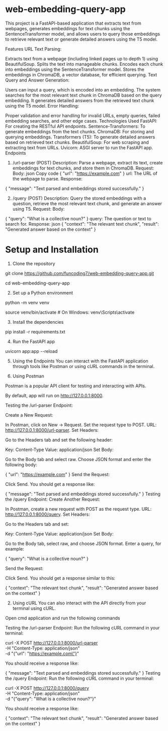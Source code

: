 # web-embedding-query-app
This project is a FastAPI-based application that extracts text from webpages, generates embeddings for text chunks using the SentenceTransformer model, and allows users to query those embeddings to retrieve relevant text or generate detailed answers using the T5 model.

Features
URL Text Parsing:

Extracts text from a webpage (including linked pages up to depth 1) using BeautifulSoup.
Splits the text into manageable chunks.
Encodes each chunk into embeddings using the SentenceTransformer model.
Stores the embeddings in ChromaDB, a vector database, for efficient querying.
Text Query and Answer Generation:

Users can input a query, which is encoded into an embedding.
The system searches for the most relevant text chunk in ChromaDB based on the query embedding.
It generates detailed answers from the retrieved text chunk using the T5 model.
Error Handling:

Proper validation and error handling for invalid URLs, empty queries, failed embedding searches, and other edge cases.
Technologies Used
FastAPI: For creating the RESTful API endpoints.
Sentence-Transformers: To generate embeddings from the text chunks.
ChromaDB: For storing and querying embeddings.
Transformers (T5): To generate detailed answers based on retrieved text chunks.
BeautifulSoup: For web scraping and extracting text from URLs.
Uvicorn: ASGI server to run the FastAPI app.
Endpoints
1. /url-parser (POST)
Description: Parse a webpage, extract its text, create embeddings for text chunks, and store them in ChromaDB.
Request:
Body:
json
Copy code
{
  "url": "https://example.com"
}
url: The URL of the webpage to parse.
Response:

{
  "message": "Text parsed and embeddings stored successfully."
}  

2. /query (POST)
Description: Query the stored embeddings with a question, retrieve the most relevant text chunk, and generate an answer using T5.
Request:
Body:

{
  "query": "What is a collective noun?"
}
query: The question or text to search for.
Response:
json
{
  "context": "The relevant text chunk",
  "result": "Generated answer based on the context"
}
# Setup and Installation
1. Clone the repository
   
git clone https://github.com/funcoding7/web-embedding-query-app.git

cd web-embedding-query-app  

2. Set up a Python environment
   
python -m venv venv  

source venv/bin/activate   # On Windows: venv\Scripts\activate  

3. Install the dependencies
   
pip install -r requirements.txt  

4. Run the FastAPI app
   
uvicorn app:app --reload  

5. Using the Endpoints
You can interact with the FastAPI application through tools like Postman or using cURL commands in the terminal.

1. Using Postman
   
Postman is a popular API client for testing and interacting with APIs.

By default, app will run on http://127.0.0.1:8000.  

Testing the /url-parser Endpoint:  

Create a New Request:

In Postman, click on New → Request.
Set the request type to POST.
URL: http://127.0.0.1:8000/url-parser.
Set Headers:

Go to the Headers tab and set the following header:  

Key: Content-Type
Value: application/json
Set Body:

Go to the Body tab and select raw.
Choose JSON format and enter the following body:  

{
  "url": "https://example.com"
}
Send the Request:

Click Send.
You should get a response like:  

{
  "message": "Text parsed and embeddings stored successfully."
}
Testing the /query Endpoint:
Create Another Request:

In Postman, create a new request with POST as the request type.
URL: http://127.0.0.1:8000/query.
Set Headers:

Go to the Headers tab and set:  

Key: Content-Type
Value: application/json
Set Body:

Go to the Body tab, select raw, and choose JSON format.
Enter a query, for example:  

{
  "query": "What is a collective noun?"
}  

Send the Request:

Click Send.
You should get a response similar to this:  

{
  "context": "The relevant text chunk",
  "result": "Generated answer based on the context"
}  

2. Using cURL
You can also interact with the API directly from your terminal using cURL.

Open cmd application and run the following commands

Testing the /url-parser Endpoint:
Run the following cURL command in your terminal:  

curl -X POST http://127.0.0.1:8000/url-parser \
-H "Content-Type: application/json" \
-d "{\"url\": \"https://example.com\"}"  

You should receive a response like:  

{
  "message": "Text parsed and embeddings stored successfully."
}
Testing the /query Endpoint:
Run the following cURL command in your terminal:  

curl -X POST http://127.0.0.1:8000/query \
-H "Content-Type: application/json" \
-d "{\"query\": \"What is a collective noun?\"}"  

You should receive a response like:  

{
  "context": "The relevant text chunk",
  "result": "Generated answer based on the context"
}
